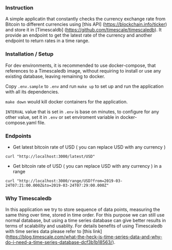 ### Instruction

A simple applicatin that constantly checks the currency exchange rate from Bitcoin to different currencies using [this API] (https://blockchain.info/ticker) and store it in [Timescaldb] (https://github.com/timescale/timescaledb).
It provide an endpoint to get the latest rate of the currency and another endpoint to return rates in a time range.

### Installation / Setup

For dev environments, it is recommended to use docker-compose, that references to a Timescaledb image, without requiring to install or use any existing database, leaving remaining to docker.

Copy `.env.sample` to `.env` and run `make up` to set up and run the application with all its dependencies.

`make down` would kill docker containers for the application.

`INTERVAL` value that is set in `.env` is base on minutes, to configure for any other value, set it in `.env` or set enviroment variable in docker-compose.yaml file.


### Endpoints

- Get latest bitcoin rate of USD ( you can replace USD with any currency )

`curl "http://localhost:3000/latest/USD"`

- Get bitcoin rate of USD ( you can replace USD with any currency ) in a range

`curl "http://localhost:3000/range/USD?from=2019-03-24T07:21:00.000Z&to=2019-03-24T07:29:00.000Z"`


### Why Timescaledb

In this application we try to store sequence of data points, measuring the same thing over time, stored in time order. For this purpose we can still use normal database, but using a time series database can give better results in terms of scalability and usablity. For details benefits of using Timescaledb with time series data please refer to [this link] (https://blog.timescale.com/what-the-heck-is-time-series-data-and-why-do-i-need-a-time-series-database-dcf3b1b18563/).

